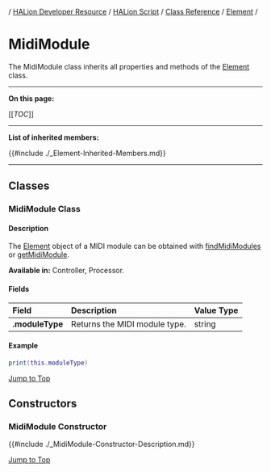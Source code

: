 / [HALion Developer Resource](../../HALion-Developer-Resource.md) / [HALion Script](./HALion-Script.md) / [Class Reference](./Class-Reference.md) / [Element](./Element.md) /

# MidiModule

The MidiModule class inherits all properties and methods of the [Element](./Element.md) class.

---

**On this page:**

[[_TOC_]]

---

**List of inherited members:**

{{#include ./_Element-Inherited-Members.md}}

---

## Classes

### MidiModule Class

#### Description

The [Element](./Element.md) object of a MIDI module can be obtained with [findMidiModules](./findMidiModules.md) or [getMidiModule](./getMidiModule.md).

**Available in:** Controller, Processor.

#### Fields

|Field|Description|Value Type|
|:-|:-|:-|
|**.moduleType**|Returns the MIDI module type.|string|

#### Example

```lua
print(this.moduleType)
```

[Jump to Top ](#midimodule)

## Constructors

### MidiModule Constructor

{{#include ./_MidiModule-Constructor-Description.md}}

[Jump to Top ](#midimodule)

